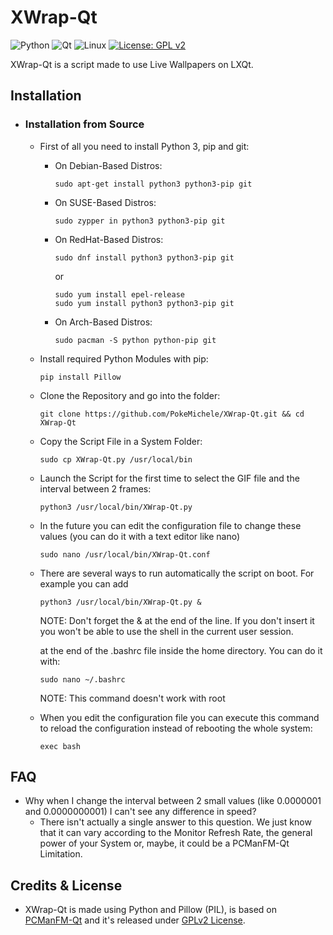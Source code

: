 # XWrap-Qt
![Python](https://img.shields.io/badge/python-3670A0?style=for-the-badge&logo=python&logoColor=ffdd54) ![Qt](https://img.shields.io/badge/Qt-%23217346.svg?style=for-the-badge&logo=Qt&logoColor=white) ![Linux](https://img.shields.io/badge/Linux-FCC624?style=for-the-badge&logo=linux&logoColor=black) [![License: GPL v2](https://img.shields.io/badge/License-GPL_v2-blue.svg)](https://www.gnu.org/licenses/old-licenses/gpl-2.0.en.html)

XWrap-Qt is a script made to use Live Wallpapers on LXQt.

## Installation
- ### Installation from Source
    - First of all you need to install Python 3, pip and git:
        - On Debian-Based Distros:
            ```
            sudo apt-get install python3 python3-pip git
            ```
        - On SUSE-Based Distros:
            ```
            sudo zypper in python3 python3-pip git
            ```
        - On RedHat-Based Distros:
            ```
            sudo dnf install python3 python3-pip git
            ```
             or
            ```
            sudo yum install epel-release
            sudo yum install python3 python3-pip git
            ```
        - On Arch-Based Distros:
            ```
            sudo pacman -S python python-pip git
            ```
     - Install required Python Modules with pip:
        ```
        pip install Pillow
        ```
     - Clone the Repository and go into the folder:
        ```
        git clone https://github.com/PokeMichele/XWrap-Qt.git && cd XWrap-Qt
        ```
     - Copy the Script File in a System Folder:
        ```
        sudo cp XWrap-Qt.py /usr/local/bin
        ```
     - Launch the Script for the first time to select the GIF file and the interval between 2 frames:
        ```
        python3 /usr/local/bin/XWrap-Qt.py
        ```
     - In the future you can edit the configuration file to change these values (you can do it with a text editor like nano)
        ```
        sudo nano /usr/local/bin/XWrap-Qt.conf
        ```
     - There are several ways to run automatically the script on boot. For example you can add
        ```
        python3 /usr/local/bin/XWrap-Qt.py &
        ```
        NOTE: Don't forget the & at the end of the line. If you don't insert it you won't be able to use the shell in the current user session.
        
        at the end of the .bashrc file inside the home directory. You can do it with:
        ```
        sudo nano ~/.bashrc
        ```
        NOTE: This command doesn't work with root
     - When you edit the configuration file you can execute this command to reload the configuration instead of rebooting the whole system:
        ```
        exec bash
        ```
## FAQ
- Why when I change the interval between 2 small values (like 0.0000001 and 0.0000000001) I can't see any difference in speed?
    - There isn't actually a single answer to this question. We just know that it can vary according to the Monitor Refresh Rate, the general power of your System or, maybe, it could be a PCManFM-Qt Limitation.
## Credits & License
 - XWrap-Qt is made using Python and Pillow (PIL), is based on [PCManFM-Qt](https://github.com/lxqt/pcmanfm-qt) and it's released under [GPLv2 License](https://www.gnu.org/licenses/old-licenses/gpl-2.0.en.html).

